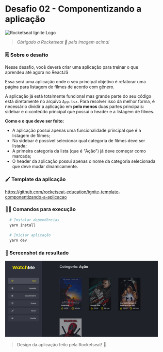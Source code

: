   # Desafio 02 - Componentizando a aplicação

![Rocketseat Ignite Logo](https://www.notion.so/image/https%3A%2F%2Fs3-us-west-2.amazonaws.com%2Fsecure.notion-static.com%2F2fbacb7a-e460-44a3-8fc5-e66f96dae148%2Fcover-reactjs.png?table=block&id=51e4099a-6e2f-4d4b-ae94-f9fe75bb769d&width=3200&userId=1cf7d816-08e3-4426-9434-2ba80b312f3f&cache=v2)

> _Obrigado a Rocketseat :rocket: pela imagem acima!_

### 🗒️ Sobre o desafio

Nesse desafio, você deverá criar uma aplicação para treinar o que aprendeu até agora no ReactJS

Essa será uma aplicação onde o seu principal objetivo é refatorar uma página para listagem de filmes de acordo com gênero.

A aplicação já está totalmente funcional mas grande parte do seu código está diretamente no arquivo `App.tsx`. Para resolver isso da melhor forma, é necessário dividir a aplicação em **pelo menos** duas partes principais: sidebar e o conteúdo principal que possui o header e a listagem de filmes.

**Como e o que deve ser feito:**

- A aplicação possui apenas uma funcionalidade principal que é a listagem de filmes;
- Na sidebar é possível selecionar qual categoria de filmes deve ser listada;
- A primeira categoria da lista (que é "Ação") já deve começar como marcada;
- O header da aplicação possui apenas o nome da categoria selecionada que deve mudar dinamicamente.

### :paintbrush: Template da aplicação

https://github.com/rocketseat-education/ignite-template-componentizando-a-aplicacao

### :man_technologist: Comandos para execução

```bash
  # Instalar dependências
  yarn install

  # Iniciar aplicação
  yarn dev
```

### :camera_flash: Screenshot da resultado

![Screenshot](.github/Screenshot.png)

> Design da aplicação feito pela Rocketseat! :rocket:
